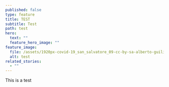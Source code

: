 ```yaml
---
published: false
type: feature
title: TEST
subtitle: Test
path: test
hero:
  text: ""
  feature_hero_image: ""
feature_image:
  file: /assets/1920px-covid-19_san_salvatore_09-cc-by-sa-alberto-guiliani_resized.jpg
  alt: test
related_stories:
  - ""
---
```

This is a test